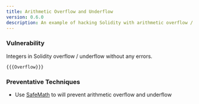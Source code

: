 ```yaml
---
title: Arithmetic Overflow and Underflow
version: 0.6.0
description: An example of hacking Solidity with arithmetic overflow / underflow
---
```


### Vulnerability

Integers in Solidity overflow / underflow without any errors.

```solidity
{{{Overflow}}}
```

### Preventative Techniques

- Use <a href="https://github.com/OpenZeppelin/openzeppelin-contracts/blob/master/contracts/math/SafeMath.sol" target="__blank">SafeMath</a> to will prevent arithmetic overflow and underflow
